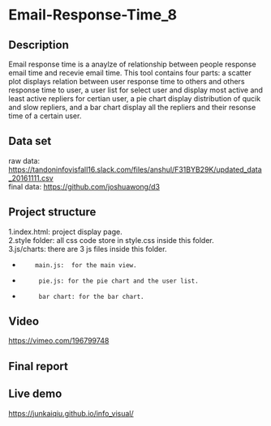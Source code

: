 # Email-Response-Time_8

## Description
Email response time is a anaylze of relationship between people response email time and recevie email time. This tool contains four parts: a scatter plot displays relation between user response time to others and others response time to user, a user list for select user and display most active and least active repliers for certian user, a pie chart display distribution of qucik and slow repliers, and a bar chart display all the repliers and their resonse time  of a certain user.

## Data set
raw data: https://tandoninfovisfall16.slack.com/files/anshul/F31BYB29K/updated_data_20161111.csv <br/>
final data: https://github.com/joshuawong/d3

## Project structure
1.index.html: project display page.<br/>
2.style folder: all css code store in style.css inside this folder.<br/>
3.js/charts: there are 3 js files inside this folder.
*         main.js:  for the main view.
*          pie.js: for the pie chart and the user list.
*          bar chart: for the bar chart.

## Video
https://vimeo.com/196799748

## Final report

## Live demo
https://junkaiqiu.github.io/info_visual/

